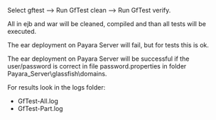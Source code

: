 Select gftest --> Run GfTest clean --> Run GfTest verify.

All in ejb and war will be cleaned, compiled and than all tests will be executed.

The ear deployment on Payara Server will fail, but for tests this is ok.

The ear deployment on Payara Server will be successful if the user/password is correct in file password.properties in folder Payara_Server\glassfish\domains.

For results look in the logs folder:
- GfTest-All.log
- GfTest-Part.log
